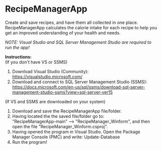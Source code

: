 # RecipeManagerApp
Create and save recipes, and have them all collected in one place. RecipeManagerApp calculates the calorie intake for each recipe to help you get an improved understanding of your health and needs.    

*NOTE: Visual Studio and SQL Server Management Studio are required to run the app!*

**Instructions:**  
(If you don't have VS or SSMS)
1. Download Visual Studio (Community): https://visualstudio.microsoft.com/  
2. Download and connect to SQL Server Management Studio (SSMS): https://docs.microsoft.com/en-us/sql/ssms/download-sql-server-management-studio-ssms?view=sql-server-ver15  

(If VS and SSMS are downloaded on your system)
1. Download and save the RecipeManagerApp file/folder.  
2. Having located the the saved file/folder go to:  
"RecipeManagerApp-main" --> "RecipeManager_Winform", and then open the file "RecipeManager_Winform.csproj".  
3. Having opened the program in Visual Studio. Open the Package Manager Console (PMC) and write: Update-Database  
4. Run the program! 
